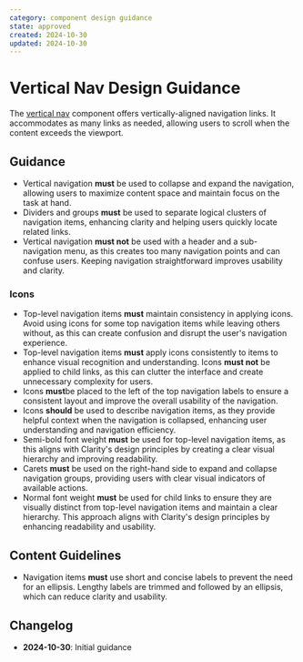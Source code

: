 ```yaml
---
category: component design guidance
state: approved
created: 2024-10-30
updated: 2024-10-30
---
```


# Vertical Nav Design Guidance

The [vertical nav](https://clarity.design/documentation/vertical-nav) component offers vertically-aligned navigation links. It accommodates as many links as needed, allowing users to scroll when the content exceeds the viewport.

## Guidance

- Vertical navigation **must** be used to collapse and expand the navigation, allowing users to maximize content space and maintain focus on the task at hand.
- Dividers and groups **must** be used to separate logical clusters of navigation items, enhancing clarity and helping users quickly locate related links.
- Vertical navigation **must not** be used with a header and a sub-navigation menu, as this creates too many navigation points and can confuse users. Keeping navigation straightforward improves usability and clarity.

### Icons

- Top-level navigation items **must** maintain consistency in applying icons. Avoid using icons for some top navigation items while leaving others without, as this can create confusion and disrupt the user's navigation experience.
- Top-level navigation items **must** apply icons consistently to items to enhance visual recognition and understanding. Icons **must not** be applied to child links, as this can clutter the interface and create unnecessary complexity for users.
- Icons **must**be placed to the left of the top navigation labels to ensure a consistent layout and improve the overall usability of the navigation.
- Icons **should** be used to describe navigation items, as they provide helpful context when the navigation is collapsed, enhancing user understanding and navigation efficiency.
- Semi-bold font weight **must** be used for top-level navigation items, as this aligns with Clarity's design principles by creating a clear visual hierarchy and improving readability.
- Carets **must** be used on the right-hand side to expand and collapse navigation groups, providing users with clear visual indicators of available actions.
- Normal font weight **must** be used for child links to ensure they are visually distinct from top-level navigation items and maintain a clear hierarchy. This approach aligns with Clarity's design principles by enhancing readability and usability.

## Content Guidelines

- Navigation items **must** use short and concise labels to prevent the need for an ellipsis. Lengthy labels are trimmed and followed by an ellipsis, which can reduce clarity and usability.

## Changelog

- **2024-10-30**: Initial guidance
